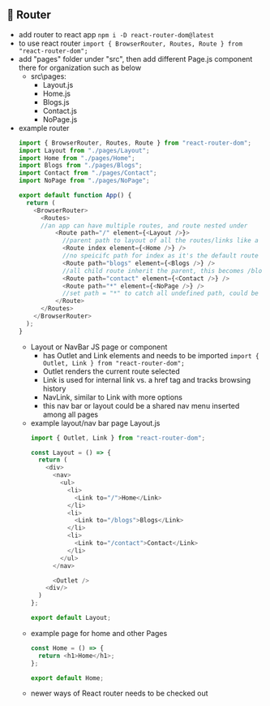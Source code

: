 ## 🍬 Router
- add router to react app ```npm i -D react-router-dom@latest```
- to use react router ```import { BrowserRouter, Routes, Route } from "react-router-dom";```
- add "pages" folder under "src", then add different Page.js component there for organization such as below
  -  src\pages\:
      - Layout.js
      - Home.js
      - Blogs.js
      - Contact.js
      - NoPage.js
- example router
  ```javascript
  import { BrowserRouter, Routes, Route } from "react-router-dom";
  import Layout from "./pages/Layout";
  import Home from "./pages/Home";
  import Blogs from "./pages/Blogs";
  import Contact from "./pages/Contact";
  import NoPage from "./pages/NoPage";

  export default function App() {
    return (
      <BrowserRouter>
        <Routes>
        //an app can have multiple routes, and route nested under
            <Route path="/" element={<Layout />}>
              //parent path to layout of all the routes/links like a navigation bar or menu
              <Route index element={<Home />} />
              //no speicifc path for index as it's the default route that inherits parent path "/"
              <Route path="blogs" element={<Blogs />} />
              //all child route inherit the parent, this becomes /blogs
              <Route path="contact" element={<Contact />} />
              <Route path="*" element={<NoPage />} />
              //set path = "*" to catch all undefined path, could be used for error 404 page
            </Route>
        </Routes>
      </BrowserRouter>
    );
  }
  ```
  - Layout or NavBar JS page or component
      - has Outlet and Link elements and needs to be imported ```import { Outlet, Link } from "react-router-dom";```
      - Outlet renders the current route selected
      - Link is used for internal link vs. a href tag and tracks browsing history
      - NavLink, similar to Link with more options
      - this nav bar or layout could be a shared nav menu inserted among all pages
  - example layout/nav bar page Layout.js
    ```javascript
    import { Outlet, Link } from "react-router-dom";

    const Layout = () => {
      return (
        <div>
          <nav>
            <ul>
              <li>
                <Link to="/">Home</Link>
              </li>
              <li>
                <Link to="/blogs">Blogs</Link>
              </li>
              <li>
                <Link to="/contact">Contact</Link>
              </li>
            </ul>
          </nav>
    
          <Outlet />
        <div/>
      )
    };
    
    export default Layout;
    ```
  - example page for home and other Pages
    ```javascript
    const Home = () => {
      return <h1>Home</h1>;
    };
    
    export default Home;
    ```
  - newer ways of React router needs to be checked out
